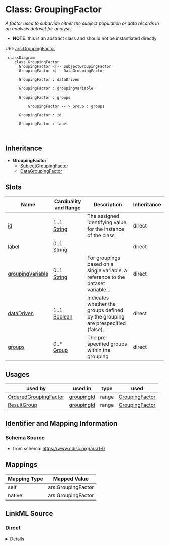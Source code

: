 # Class: GroupingFactor


_A factor used to subdivide either the subject population or data records in an analysis dataset for analysis._




* __NOTE__: this is an abstract class and should not be instantiated directly


URI: [ars:GroupingFactor](https://www.cdisc.org/ars/1-0/GroupingFactor)



```mermaid
 classDiagram
    class GroupingFactor
      GroupingFactor <|-- SubjectGroupingFactor
      GroupingFactor <|-- DataGroupingFactor
      
      GroupingFactor : dataDriven
        
      GroupingFactor : groupingVariable
        
      GroupingFactor : groups
        
          GroupingFactor --|> Group : groups
        
      GroupingFactor : id
        
      GroupingFactor : label
        
      
```





## Inheritance
* **GroupingFactor**
    * [SubjectGroupingFactor](SubjectGroupingFactor.md)
    * [DataGroupingFactor](DataGroupingFactor.md)



## Slots

| Name | Cardinality and Range | Description | Inheritance |
| ---  | --- | --- | --- |
| [id](id.md) | 1..1 <br/> [String](String.md) | The assigned identifying value for the instance of the class | direct |
| [label](label.md) | 0..1 <br/> [String](String.md) |  | direct |
| [groupingVariable](groupingVariable.md) | 0..1 <br/> [String](String.md) | For groupings based on a single variable, a reference to the dataset variable... | direct |
| [dataDriven](dataDriven.md) | 1..1 <br/> [Boolean](Boolean.md) | Indicates whether the groups defined by the grouping are prespecified (false)... | direct |
| [groups](groups.md) | 0..* <br/> [Group](Group.md) | The pre-specified groups within the grouping | direct |





## Usages

| used by | used in | type | used |
| ---  | --- | --- | --- |
| [OrderedGroupingFactor](OrderedGroupingFactor.md) | [groupingId](groupingId.md) | range | [GroupingFactor](GroupingFactor.md) |
| [ResultGroup](ResultGroup.md) | [groupingId](groupingId.md) | range | [GroupingFactor](GroupingFactor.md) |






## Identifier and Mapping Information







### Schema Source


* from schema: https://www.cdisc.org/ars/1-0





## Mappings

| Mapping Type | Mapped Value |
| ---  | ---  |
| self | ars:GroupingFactor |
| native | ars:GroupingFactor |





## LinkML Source

<!-- TODO: investigate https://stackoverflow.com/questions/37606292/how-to-create-tabbed-code-blocks-in-mkdocs-or-sphinx -->

### Direct

<details>
```yaml
name: GroupingFactor
description: A factor used to subdivide either the subject population or data records
  in an analysis dataset for analysis.
from_schema: https://www.cdisc.org/ars/1-0
rank: 1000
abstract: true
slots:
- id
- label
- groupingVariable
- dataDriven
- groups

```
</details>

### Induced

<details>
```yaml
name: GroupingFactor
description: A factor used to subdivide either the subject population or data records
  in an analysis dataset for analysis.
from_schema: https://www.cdisc.org/ars/1-0
rank: 1000
abstract: true
attributes:
  id:
    name: id
    description: The assigned identifying value for the instance of the class.
    from_schema: https://www.cdisc.org/ars/1-0
    rank: 1000
    identifier: true
    alias: id
    owner: GroupingFactor
    domain_of:
    - ReportingEvent
    - AnalysisCategorization
    - AnalysisCategory
    - Analysis
    - AnalysisMethod
    - Operation
    - ReferencedOperationRelationship
    - Output
    - OutputDisplay
    - DisplaySubSection
    - AnalysisSet
    - GroupingFactor
    - Group
    - DataSubset
    - ReferenceDocument
    - TerminologyExtension
    - SponsorTerm
    range: string
    required: true
  label:
    name: label
    from_schema: https://www.cdisc.org/ars/1-0
    rank: 1000
    alias: label
    owner: GroupingFactor
    domain_of:
    - AnalysisCategorization
    - AnalysisCategory
    - AnalysisMethod
    - Operation
    - AnalysisSet
    - GroupingFactor
    - Group
    - DataSubset
    - PageRef
    range: string
  groupingVariable:
    name: groupingVariable
    description: For groupings based on a single variable, a reference to the dataset
      variable upon which grouping is based.
    from_schema: https://www.cdisc.org/ars/1-0
    rank: 1000
    alias: groupingVariable
    owner: GroupingFactor
    domain_of:
    - GroupingFactor
    range: string
  dataDriven:
    name: dataDriven
    description: Indicates whether the groups defined by the grouping are prespecified
      (false) or obtained from distinct data values of the groupingVariable (true).
    from_schema: https://www.cdisc.org/ars/1-0
    rank: 1000
    alias: dataDriven
    owner: GroupingFactor
    domain_of:
    - GroupingFactor
    range: boolean
    required: true
  groups:
    name: groups
    description: The pre-specified groups within the grouping.
    examples:
    - value: '''Male'' and ''Female'' might be groups within a sex grouping.'
    - value: '''Treatment A'', ''Treatment B'', ''Placebo'' might be groups within
        a treatment grouping.'
    from_schema: https://www.cdisc.org/ars/1-0
    rank: 1000
    multivalued: true
    list_elements_ordered: true
    alias: groups
    owner: GroupingFactor
    domain_of:
    - GroupingFactor
    range: Group
    inlined: true
    inlined_as_list: true

```
</details>